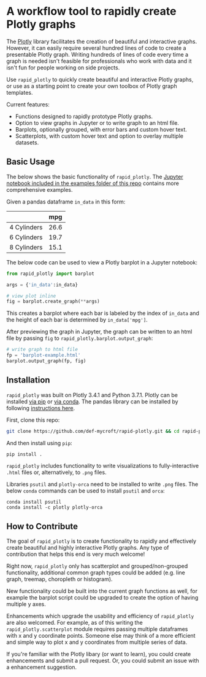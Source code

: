 # A workflow tool to rapidly create Plotly graphs 

The [Plotly][1] library facilitates the creation of beautiful and interactive
graphs. However, it can easily require several hundred lines of code to create
a presentable Plotly graph. Writing hundreds of lines of code every time a graph 
is needed isn't feasible for professionals who work with data and it isn't fun
for people working on side projects.

Use `rapid_plotly` to quickly create beautiful and interactive Plotly graphs,
or use as a starting point to create your own toolbox of Plotly graph templates.

Current features:

* Functions designed to rapidly prototype Plotly graphs.
* Option to view graphs in Jupyter or to write graph to an html file.
* Barplots, optionally grouped, with error bars and custom hover text.
* Scatterplots, with custom hover text and option to overlay multiple datasets.

## Basic Usage

The below shows the basic functionality of `rapid_plotly`. The [Jupyter notebook
 included in the examples folder of this repo][2] contains more comprehensive
examples. 

Given a pandas dataframe `in_data` in this form: 

|             | mpg  |
|-------------|------|
| 4 Cylinders | 26.6 |
| 6 Cylinders | 19.7 |
| 8 Cylinders | 15.1 |

The below code can be used to view a Plotly barplot in a Jupyter notebook:

```py
from rapid_plotly import barplot

args = {'in_data':in_data}

# view plot inline 
fig = barplot.create_graph(**args)

```

This creates a barplot where each bar is labeled by the index of `in_data` and
the height of each bar is determined by `in_data['mpg']`.

After previewing the graph in Jupyter, the graph can be written to an html file
by passing `fig` to `rapid_plotly.barplot.output_graph`:


```py
# write graph to html file 
fp = 'barplot-example.html'
barplot.output_graph(fp, fig)
```

## Installation

`rapid_plotly` was built on Plotly 3.4.1 and Python 3.7.1. Plotly can be
installed [via pip][3] or [via conda][4]. The pandas library can be installed
by following [instructions here][5].

First, clone this repo:

```sh
git clone https://github.com/def-mycroft/rapid-plotly.git && cd rapid-plotly
```

And then install using `pip`:

```sh
pip install .
```

`rapid_plotly` includes functionality to write visualizations to
fully-interactive `.html` files or, alternatively, to `.png` files. 

Libraries `psutil` and `plotly-orca` need to be installed to write `.png` files. 
The below `conda` commands can be used to install `psutil` and `orca`:

```
conda install psutil
conda install -c plotly plotly-orca
```

## How to Contribute 

The goal of `rapid_plotly` is to create functionality to rapidly and effectively
create beautiful and highly interactive Plotly graphs. Any type of contribution
that helps this end is very much welcome!

Right now, `rapid_plotly` only has scatterplot and grouped/non-grouped
functionality, additional common graph types could be added (e.g. line graph,
treemap, choropleth or histogram).

New functionality could be built into the current graph functions as well, for
example the barplot script could be upgraded to create the option of having
multiple y axes. 

Enhancements which upgrade the usability and efficiency of `rapid_plotly` are 
also welcomed. For example, as of this writing the `rapid_plotly.scatterplot` 
module requires passing multiple dataframes with x and y coordinate points.
Someone else may think of a more efficient and simple way to plot x and y 
coordinates from multiple series of data.

If you're familiar with the Plotly libary (or want to learn), you could create
enhancements and submit a pull request. Or, you could submit an issue with a
enhancement suggestion. 


[1]: https://plot.ly/python/
[2]: https://nbviewer.jupyter.org/github/def-mycroft/rapid-plotly/blob/master/examples/Create%20Example%20Graphs.ipynb
[3]: https://plot.ly/python/getting-started/#installation
[4]: https://anaconda.org/plotly/plotly
[5]: https://pandas.pydata.org/
